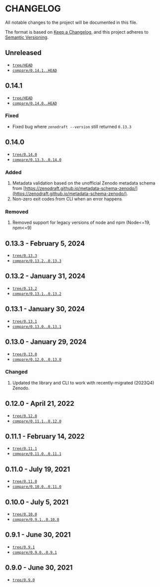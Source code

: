 # CHANGELOG

All notable changes to the project will be documented in this file.

The format is based on [Keep a Changelog](https://keepachangelog.com/en/1.1.0/),
and this project adheres to [Semantic Versioning](https://semver.org/spec/v2.0.0.html).

## Unreleased

- [`tree/HEAD`](https://github.com/zenodraft/zenodraft/tree/HEAD)
- [`compare/0.14.1..HEAD`](https://github.com/zenodraft/zenodraft/compare/0.14.1..HEAD)

## 0.14.1

- [`tree/HEAD`](https://github.com/zenodraft/zenodraft/tree/0.14.1)
- [`compare/0.14.0..HEAD`](https://github.com/zenodraft/zenodraft/compare/0.14.0..0.14.1)

### Fixed

- Fixed bug where `zenodraft --version` still returned `0.13.3`

## 0.14.0

- [`tree/0.14.0`](https://github.com/zenodraft/zenodraft/tree/0.14.0)
- [`compare/0.13.3..0.14.0`](https://github.com/zenodraft/zenodraft/compare/0.13.3..0.14.0)

### Added

1. Metadata validation based on the unofficial Zenodo metadata schema from [https://zenodraft.github.io/metadata-schema-zenodo/](https://zenodraft.github.io/metadata-schema-zenodo/).
1. Non-zero exit codes from CLI when an error happens

### Removed

1. Removed support for legacy versions of node and npm (Node<=19, npm<=9)

## 0.13.3 - February 5, 2024

- [`tree/0.13.3`](https://github.com/zenodraft/zenodraft/tree/0.13.3)
- [`compare/0.13.2..0.13.3`](https://github.com/zenodraft/zenodraft/compare/0.13.2..0.13.3)

## 0.13.2 - January 31, 2024

- [`tree/0.13.2`](https://github.com/zenodraft/zenodraft/tree/0.13.2)
- [`compare/0.13.1..0.13.2`](https://github.com/zenodraft/zenodraft/compare/0.13.1..0.13.2)

## 0.13.1 - January 30, 2024

- [`tree/0.13.1`](https://github.com/zenodraft/zenodraft/tree/0.13.1)
- [`compare/0.13.0..0.13.1`](https://github.com/zenodraft/zenodraft/compare/0.13.0..0.13.1)

## 0.13.0 - January 29, 2024

- [`tree/0.13.0`](https://github.com/zenodraft/zenodraft/tree/0.13.0)
- [`compare/0.12.0..0.13.0`](https://github.com/zenodraft/zenodraft/compare/0.12.0..0.13.0)

### Changed

1. Updated the library and CLI to work with recently-migrated (2023Q4) Zenodo.

## 0.12.0 - April 21, 2022

- [`tree/0.12.0`](https://github.com/zenodraft/zenodraft/tree/0.12.0)
- [`compare/0.11.1..0.12.0`](https://github.com/zenodraft/zenodraft/compare/0.11.1..0.12.0)

## 0.11.1 - February 14, 2022

- [`tree/0.11.1`](https://github.com/zenodraft/zenodraft/tree/0.11.1)
- [`compare/0.11.0..0.11.1`](https://github.com/zenodraft/zenodraft/compare/0.11.0..0.11.1)

## 0.11.0 - July 19, 2021

- [`tree/0.11.0`](https://github.com/zenodraft/zenodraft/tree/0.11.0)
- [`compare/0.10.0..0.11.0`](https://github.com/zenodraft/zenodraft/compare/0.10.0..0.11.0)

## 0.10.0 - July 5, 2021

- [`tree/0.10.0`](https://github.com/zenodraft/zenodraft/tree/0.10.0)
- [`compare/0.9.1..0.10.0`](https://github.com/zenodraft/zenodraft/compare/0.9.1..0.10.0)

## 0.9.1 - June 30, 2021

- [`tree/0.9.1`](https://github.com/zenodraft/zenodraft/tree/0.9.1)
- [`compare/0.9.0..0.9.1`](https://github.com/zenodraft/zenodraft/compare/0.9.0..0.9.1)

## 0.9.0 - June 30, 2021

- [`tree/0.9.0`](https://github.com/zenodraft/zenodraft/tree/0.9.0)
